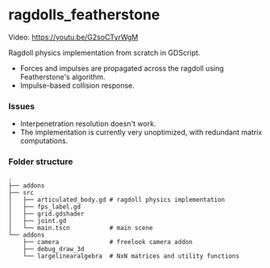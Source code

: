 # ragdolls_featherstone

Video: https://youtu.be/G2soCTyrWgM

Ragdoll physics implementation from scratch in GDScript.

* Forces and impulses are propagated across the ragdoll using Featherstone's algorithm.
* Impulse-based collision response.




### Issues
* Interpenetration resolution doesn't work.
* The implementation is currently very unoptimized, with redundant matrix computations.




### Folder structure
```
.
├── addons
├── src
│   ├── articulated_body.gd # ragdoll physics implementation
│   ├── fps_label.gd
│   ├── grid.gdshader
│   ├── joint.gd
│   └── main.tscn           # main scene
└── addons
    ├── camera              # freelook camera addon
    ├── debug_draw_3d
    └── largelinearalgebra  # NxN matrices and utility functions
```
